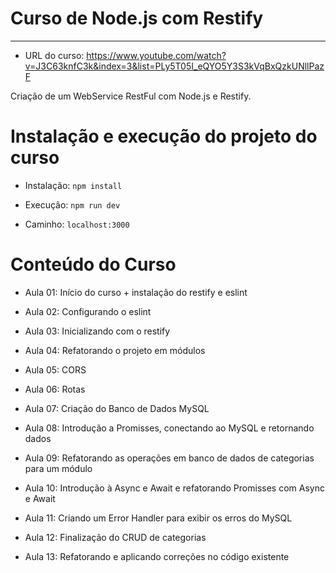 # Curso de Node.js com Restify
---

- URL do curso: https://www.youtube.com/watch?v=J3C63knfC3k&index=3&list=PLy5T05I_eQYO5Y3S3kVqBxQzkUNllPazF

Criação de um WebService RestFul com Node.js e Restify.

# Instalação e execução do projeto do curso

- Instalação:
`npm install`

- Execução:
`npm run dev`

- Caminho:
`localhost:3000`

# Conteúdo do Curso

- Aula 01:
Início do curso + instalação do restify e eslint

- Aula 02:
Configurando o eslint

- Aula 03:
Inicializando com o restify

- Aula 04:
Refatorando o projeto em módulos

- Aula 05:
CORS

- Aula 06:
Rotas

- Aula 07:
Criação do Banco de Dados MySQL

- Aula 08:
Introdução a Promisses, conectando ao MySQL e retornando dados

- Aula 09:
Refatorando as operações em banco de dados de categorias para um módulo

- Aula 10:
Introdução à Async e Await e refatorando Promisses com Async e Await

- Aula 11:
Criando um Error Handler para exibir os erros do MySQL

- Aula 12:
Finalização do CRUD de categorias

- Aula 13:
Refatorando e aplicando correções no código existente